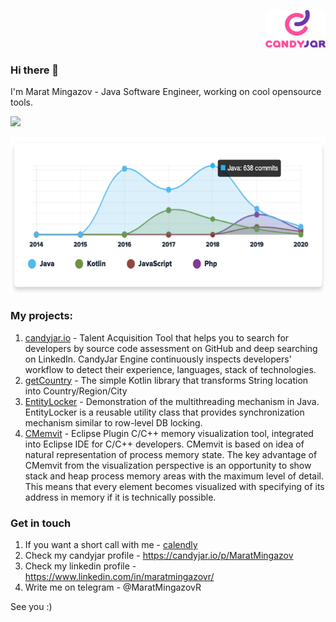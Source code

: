 <p align="right">
  <img width="96" height="60" src="candyjar_logo.png">
</p>





### Hi there 👋
I'm Marat Mingazov - Java Software Engineer, working on cool opensource tools.

![](https://komarev.com/ghpvc/?username=MaratMingazov&color=blueviolet)

<p align="center">
  <img width="625" height="250" src="languages.png">
</p>

### My projects:
1. [candyjar.io](https://candyjar.io) - Talent Acquisition Tool that helps you to search for developers by source code assessment on GitHub and deep searching on LinkedIn. CandyJar Engine continuously inspects developers' workflow to detect their experience, languages, stack of technologies.
2. [getCountry](https://github.com/MaratMingazovOrg/getCountry) - The simple Kotlin library that transforms String location into Country/Region/City
3. [EntityLocker](https://github.com/MaratMingazov/EntityLocker) - Demonstration of the multithreading mechanism in Java. EntityLocker is a reusable utility class that provides synchronization mechanism similar to row-level DB locking.
4. [CMemvit](https://github.com/MaratMingazov/CMemvit) - Eclipse Plugin C/C++ memory visualization tool, integrated into Eclipse IDE for C/C++ developers. CMemvit is based on idea of natural representation of process memory state. The key advantage of CMemvit from the visualization perspective is an opportunity to show stack and heap process memory areas with the maximum level of detail. This means that every element becomes visualized with specifying of its address in memory if it is technically possible.

### Get in touch
1. If you want a short call with me - [calendly](https://calendly.com/maratmingazovr/call-with-marat-mingazov) 
2. Check my candyjar profile - https://candyjar.io/p/MaratMingazov
3. Check my linkedin profile - https://www.linkedin.com/in/maratmingazovr/
4. Write me on telegram - @MaratMingazovR

See you :)

